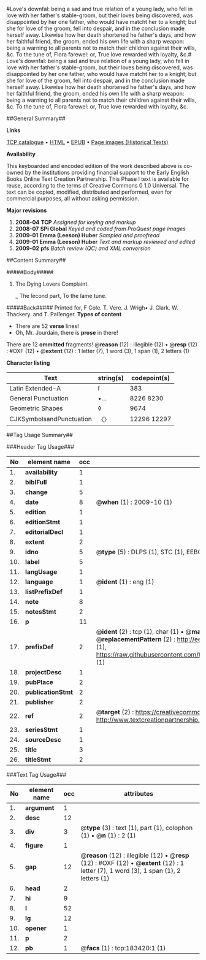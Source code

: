 #Love's downfal:  being a sad and true relation of a young lady, who fell in love with her father's stable-groom, but their loves being discovered, was disappointed by her one father, who would have matcht her to a knight; but she for love of the groom, fell into despair, and in the conclusion made herself away. Likewise how her death shortened he father's days, and how her faithful friend, the groom, ended his own life with a sharp weapon: being a warning to all parents not to match their children against their wills, &c. To the tune of, Flora farewel: or, True love rewarded with loyalty, &c.#
Love's downfal:  being a sad and true relation of a young lady, who fell in love with her father's stable-groom, but their loves being discovered, was disappointed by her one father, who would have matcht her to a knight; but she for love of the groom, fell into despair, and in the conclusion made herself away. Likewise how her death shortened he father's days, and how her faithful friend, the groom, ended his own life with a sharp weapon: being a warning to all parents not to match their children against their wills, &c. To the tune of, Flora farewel: or, True love rewarded with loyalty, &c.

##General Summary##

**Links**

[TCP catalogue](http://www.ota.ox.ac.uk/tcp/)  • 
[HTML](http://tei.it.ox.ac.uk/tcp/Texts-HTML/free/B04/B04220.html)  • 
[EPUB](http://tei.it.ox.ac.uk/tcp/Texts-EPUB/free/B04/B04220.epub) • 
[Page images (Historical Texts)](https://data.historicaltexts.jisc.ac.uk/view?pubId=eebo-99887753e&pageId=eebo-99887753e-183420-1)

**Availability**

This keyboarded and encoded edition of the
	       work described above is co-owned by the institutions
	       providing financial support to the Early English Books
	       Online Text Creation Partnership. This Phase I text is
	       available for reuse, according to the terms of Creative
	       Commons 0 1.0 Universal. The text can be copied,
	       modified, distributed and performed, even for
	       commercial purposes, all without asking permission.

**Major revisions**

1. __2008-04__ __TCP__ *Assigned for keying and markup*
1. __2008-07__ __SPi Global__ *Keyed and coded from ProQuest page images*
1. __2009-01__ __Emma (Leeson) Huber__ *Sampled and proofread*
1. __2009-01__ __Emma (Leeson) Huber__ *Text and markup reviewed and edited*
1. __2009-02__ __pfs__ *Batch review (QC) and XML conversion*

##Content Summary##

#####Body#####

1. The Dying Lovers Complaint.

    _ The ſecond part, To the ſame tune.

#####Back#####
Printed for, F Cole. T. Vere. J. Wrigh• J. Clark. W. Thackery. and T. Paſſenger.
**Types of content**

  * There are 52 **verse** lines!
  * Oh, Mr. Jourdain, there is **prose** in there!

There are 12 **ommitted** fragments! 
 @__reason__ (12) : illegible (12)  •  @__resp__ (12) : #OXF (12)  •  @__extent__ (12) : 1 letter (7), 1 word (3), 1 span (1), 2 letters (1)

**Character listing**


|Text|string(s)|codepoint(s)|
|---|---|---|
|Latin Extended-A|ſ|383|
|General Punctuation|•…|8226 8230|
|Geometric Shapes|◊|9674|
|CJKSymbolsandPunctuation|〈〉|12296 12297|

##Tag Usage Summary##

###Header Tag Usage###

|No|element name|occ|attributes|
|---|---|---|---|
|1.|__availability__|1||
|2.|__biblFull__|1||
|3.|__change__|5||
|4.|__date__|8| @__when__ (1) : 2009-10 (1)|
|5.|__edition__|1||
|6.|__editionStmt__|1||
|7.|__editorialDecl__|1||
|8.|__extent__|2||
|9.|__idno__|5| @__type__ (5) : DLPS (1), STC (1), EEBO-CITATION (1), PROQUEST (1), VID (1)|
|10.|__label__|5||
|11.|__langUsage__|1||
|12.|__language__|1| @__ident__ (1) : eng (1)|
|13.|__listPrefixDef__|1||
|14.|__note__|8||
|15.|__notesStmt__|2||
|16.|__p__|11||
|17.|__prefixDef__|2| @__ident__ (2) : tcp (1), char (1)  •  @__matchPattern__ (2) : ([0-9\-]+):([0-9IVX]+) (1), (.+) (1)  •  @__replacementPattern__ (2) : http://eebo.chadwyck.com/downloadtiff?vid=$1&page=$2 (1), https://raw.githubusercontent.com/textcreationpartnership/Texts/master/tcpchars.xml#$1 (1)|
|18.|__projectDesc__|1||
|19.|__pubPlace__|2||
|20.|__publicationStmt__|2||
|21.|__publisher__|2||
|22.|__ref__|2| @__target__ (2) : https://creativecommons.org/publicdomain/zero/1.0/ (1), http://www.textcreationpartnership.org/docs/. (1)|
|23.|__seriesStmt__|1||
|24.|__sourceDesc__|1||
|25.|__title__|3||
|26.|__titleStmt__|2||


###Text Tag Usage###

|No|element name|occ|attributes|
|---|---|---|---|
|1.|__argument__|1||
|2.|__desc__|12||
|3.|__div__|3| @__type__ (3) : text (1), part (1), colophon (1)  •  @__n__ (1) : 2 (1)|
|4.|__figure__|1||
|5.|__gap__|12| @__reason__ (12) : illegible (12)  •  @__resp__ (12) : #OXF (12)  •  @__extent__ (12) : 1 letter (7), 1 word (3), 1 span (1), 2 letters (1)|
|6.|__head__|2||
|7.|__hi__|9||
|8.|__l__|52||
|9.|__lg__|12||
|10.|__opener__|1||
|11.|__p__|2||
|12.|__pb__|1| @__facs__ (1) : tcp:183420:1 (1)|
